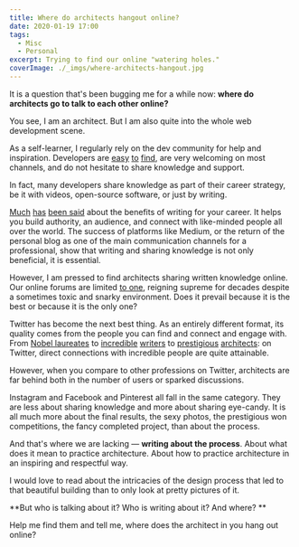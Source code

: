 ```yaml
---
title: Where do architects hangout online?
date: 2020-01-19 17:00
tags:
  - Misc
  - Personal
excerpt: Trying to find our online "watering holes."
coverImage: ./_imgs/where-architects-hangout.jpg
---
```

It is a question that's been bugging me for a while now: **where do architects go to talk to each other online?**

You see, I am an architect. But I am also quite into the whole web development scene. 

As a self-learner, I regularly rely on the dev community for help and inspiration. Developers are [easy](https://dev.to)  [to](https://github.com)  [find](https://stackoverflow.com), are very welcoming on most channels, and do not hesitate to share knowledge and support. 

In fact, many developers share knowledge as part of their career strategy, be it with videos, open-source software, or just by writing. 

[Much](https://twitter.com/nic__carter/status/974484071475810304) [has](https://twitter.com/intentionally/status/1218298437235552261) [been said](https://ma.tt/2019/07/just-write-with-david-perrell/) about the benefits of writing for your career. It helps you build authority, an audience, and connect with like-minded people all over the world. The success of platforms like Medium, or the return of the personal blog as one of the main communication channels for a professional, show that writing and sharing knowledge is not only beneficial, it is essential.

However, I am pressed to find architects sharing written knowledge online. Our online forums are limited [to one](https://archinect.com/forum), reigning supreme for decades despite a sometimes toxic and snarky environment. Does it prevail because it is the best or because it is the only one?

Twitter has become the next best thing. As an entirely different format, its quality comes from the people you can find and connect and engage with. From [Nobel laureates](https://twitter.com/nobelprize/lists/nobel-laureates?lang=en) to [incredible](https://twitter.com/jk_rowling) [writers](https://twitter.com/neilhimself) to [prestigious](https://twitter.com/BjarkeIngels) [architects](https://twitter.com/dadjaye): on Twitter, direct connections with incredible people are quite attainable. 

However, when you compare to other professions on Twitter, architects are far behind both in the number of users or sparked discussions.

Instagram and Facebook and Pinterest all fall in the same category. They are less about sharing knowledge and more about sharing eye-candy. It is all much more about the final results, the sexy photos, the prestigious won competitions, the fancy completed project, than about the process. 

And that's where we are lacking — **writing about the process**. About what does it mean to practice architecture. About how to practice architecture in an inspiring and respectful way. 

I would love to read about the intricacies of the design process that led to that beautiful building than to only look at pretty pictures of it. 

**But who is talking about it? Who is writing about it? And where? **

Help me find them and tell me, where does the architect in you hang out online?
